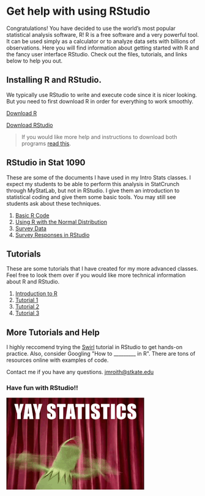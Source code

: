 # Get help with using RStudio

Congratulations! You have decided to use the world’s most popular statistical analysis software, R! R is a free software and a very powerful tool. It can be used simply as a calculator or to analyze data sets with billions of observations. Here you will find information about getting started with R and the fancy user interface RStudio. Check out the files, tutorials, and links below to help you out.

## Installing R and RStudio.

We typically use RStudio to write and execute code since it is nicer looking. But you need to first download R in order for everything to work smoothly.

[Download R](https://www.r-project.org/)

[Download RStudio](https://www.rstudio.com/)


> If you would like more help and instructions to download both programs [read this](R_download_data_importing.pdf).

## RStudio in Stat 1090

These are some of the documents I have used in my Intro Stats classes. I expect my students to be able to perform this analysis in StatCrunch through MyStatLab, but not in RStudio. I give them an introduction to statistical coding and give them some basic tools. You may still see students ask about these techniques.

1. [Basic R Code](BasicRcode.pdf)
2. [Using R with the Normal Distribution](Rnormal.pdf)
3. [Survey Data](responses.csv)
4. [Survey Responses in RStudio](RStudio_Help/docs/SurveyResponses.RData)

## Tutorials

These are some tutorials that I have created for my more advanced classes. Feel free to look them over if you would like more technical information about R and RStudio.

1. [Introduction to R](IntroR1.pdf)
2. [Tutorial 1](RTutorial_1.pdf)
3. [Tutorial 2](RTutorial_2.pdf)
4. [Tutorial 3](RTutorial_3.pdf)

## More Tutorials and Help

I highly reccomend trying the [Swirl](http://swirlstats.com/) tutorial in RStudio to get hands-on practice.
Also, consider Googling "How to _________ in R". There are tons of resources online with examples of code.

Contact me if you have any questions. jmroith@stkate.edu


### Have fun with RStudio!!
![](kermit_statistics.gif)

